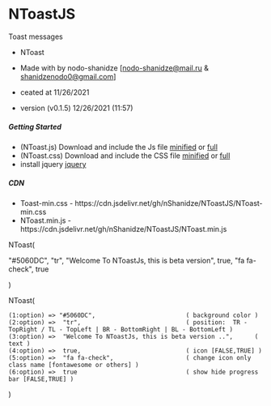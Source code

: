 # NToastJS
Toast messages
 
* NToast
* Made with by nodo-shanidze [nodo-shanidze@mail.ru & shanidzenodo0@gmail.com]
 
* ceated at 11/26/2021
* version (v0.1.5)  12/26/2021 (11:57)

<h5 class='mt-5'>Getting Started</h5>
<ul class='mt-2'>
<li>(NToast.js) Download and include the Js file <a href="NToast.min.js" download class='ms-1 me-1 fs-6'>minified</a> or <a href="NToast.js" class='ms-1 me-1 fs-6' download>full</a></li>
<li>(NToast.css) Download and include the CSS file <a href="NToast-min.css" class='ms-1 me-1 fs-6' download>minified</a> or <a href="NToast.css" class='ms-1 me-1 fs-6' download>full</a></li>

 <li>install jquery <a href='https://jquery.com/'>jquery</a></li>
</ul>

<h5 class='mt-5'>CDN</h5>

<ul>
 <li>Toast-min.css - https://cdn.jsdelivr.net/gh/nShanidze/NToastJS/NToast-min.css</li>
 <li>NToast.min.js - https://cdn.jsdelivr.net/gh/nShanidze/NToastJS/NToast.min.js</li>
</ul>
 


 
  NToast( 

  "#5060DC", 
  "tr", 
  "Welcome To NToastJs,
  this is beta version",
  true, 
  "fa fa-check",
  true

  )

 NToast(
 
    (1:option) => "#5060DC",                         ( background color )
    (2:option) =>  "tr",                             ( position:  TR - TopRight / TL - TopLeft | BR - BottomRight | BL - BottomLeft )
    (3:option) =>  "Welcome To NToastJs, this is beta version ..",      ( text )
    (4:option) =>  true,                             ( icon [FALSE,TRUE] )
    (5:option) =>  "fa fa-check",                    ( change icon only class name [fontawesome or others] )
    (6:option) =>  true                              ( show hide progress bar [FALSE,TRUE] )
    
)
 
 
